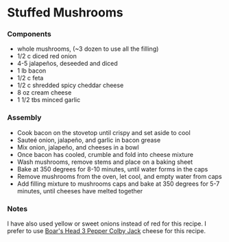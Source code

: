 # Stuffed Mushrooms

### Components

* whole mushrooms, (~3 dozen to use all the filling)
* 1/2 c diced red onion
* 4-5 jalapeños, deseeded and diced
* 1 lb bacon
* 1/2 c feta
* 1/2 c shredded spicy cheddar cheese
* 8 oz cream cheese
* 1 1/2 tbs minced garlic

### Assembly
* Cook bacon on the stovetop until crispy and set aside to cool
* Sauteé onion, jalapeño, and garlic in bacon grease
* Mix onion, jalapeño, and cheeses in a bowl
* Once bacon has cooled, crumble and fold into cheese mixture
* Wash mushrooms, remove stems and place on a baking sheet
* Bake at 350 degrees for 8-10 minutes, until water forms in the caps
* Remove mushrooms from the oven, let cool, and empty water from caps
* Add filling mixture to mushrooms caps and bake at 350 degrees for 5-7 minutes, until cheeses have melted together

### Notes
I have also used yellow or sweet onions instead of red for this recipe.
I prefer to use [Boar's Head 3 Pepper Colby Jack](https://boarshead.com/products/detail/15061-3-pepper-colby-jack-cheese) cheese for this recipe.
